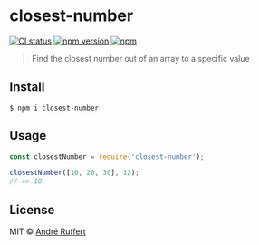 # closest-number

[![CI status](https://github.com/andreruffert/closest-number/workflows/CI/badge.svg)](https://github.com/andreruffert/closest-number/actions?workflow=CI)
[![npm version](https://img.shields.io/npm/v/closest-number.svg)](https://www.npmjs.com/package/closest-number)
[![npm](https://img.shields.io/npm/dm/closest-number?logo=npm)](https://www.npmjs.com/package/closest-number)

> Find the closest number out of an array to a specific value

## Install

```console
$ npm i closest-number
```

## Usage

```js
const closestNumber = require('closest-number');

closestNumber([10, 20, 30], 12);
// => 10
```

## License

MIT © [André Ruffert](http://andreruffert.com)
